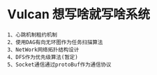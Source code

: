# Vulcan 想写啥就写啥系统  
    1、心跳机制租约机制  
    2、使用DAG有向无环图作为任务扫描算法  
    3、NetWork网络拓扑结构设计  
    4、DFS作为优先级算法(暂定)  
    5、Socket通信通过protoBuf作为通信协议   